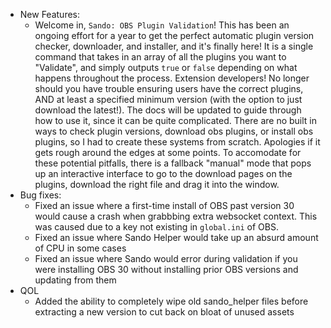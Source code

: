 - New Features:
  - Welcome in, `Sando: OBS Plugin Validation`! This has been an ongoing effort for a year to get the perfect automatic plugin version checker, downloader, and installer, and it's finally here! It is a single command that takes in an array of all the plugins you want to "Validate", and simply outputs `true` or `false` depending on what happens throughout the process. Extension developers! No longer should you have trouble ensuring users have the correct plugins, AND at least a specified minimum version (with the option to just download the latest!). The docs will be updated to guide through how to use it, since it can be quite complicated. There are no built in ways to check plugin versions, download obs plugins, or install obs plugins, so I had to create these systems from scratch. Apologies if it gets rough around the edges at some points. To accomodate for these potential pitfalls, there is a fallback "manual" mode that pops up an interactive interface to go to the download pages on the plugins, download the right file and drag it into the window.
- Bug fixes:
  - Fixed an issue where a first-time install of OBS past version 30 would cause a crash when grabbbing extra websocket context. This was caused due to a key not existing in `global.ini` of OBS.
  - Fixed an issue where Sando Helper would take up an absurd amount of CPU in some cases
  - Fixed an issue where Sando would error during validation if you were installing OBS 30 without installing prior OBS versions and updating from them
- QOL
  - Added the ability to completely wipe old sando_helper files before extracting a new version to cut back on bloat of unused assets
